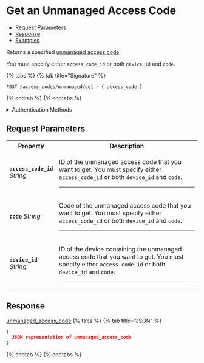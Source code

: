 # Get an Unmanaged Access Code

- [Request Parameters](./#request-parameters)
- [Response](./#response)
- [Examples](./#examples)

Returns a specified [unmanaged access code](https://docs.seam.co/latest/capability-guides/smart-locks/access-codes/migrating-existing-access-codes).

You must specify either `access_code_id` or both `device_id` and `code`.

{% tabs %}
{% tab title="Signature" %}
```
POST /access_codes/unmanaged/get ⇒ { access_code }
```
{% endtab %}
{% endtabs %}

<details>

<summary>Authentication Methods</summary>

- API key
- Client session token
- Personal access token
  <br>Must also include the `seam-workspace` header in the request.

To learn more, see [Authentication](https://docs.seam.co/latest/api/authentication).
</details>

## Request Parameters

<table>
<tr><th width="25%">Property</th><th>Description</th></tr>
<tr><td><strong><code>access_code_id</code></strong> <i>String</i></td>
<td>

ID of the unmanaged access code that you want to get. You must specify either `access_code_id` or both `device_id` and `code`.

---
</td></tr>
<tr><td><strong><code>code</code></strong> <i>String</i></td>
<td>

Code of the unmanaged access code that you want to get. You must specify either `access_code_id` or both `device_id` and `code`.

---
</td></tr>
<tr><td><strong><code>device_id</code></strong> <i>String</i></td>
<td>

ID of the device containing the unmanaged access code that you want to get. You must specify either `access_code_id` or both `device_id` and `code`.

---
</td></tr>
</table>

## Response

[unmanaged\_access\_code](./)
{% tabs %}
{% tab title="JSON" %}
```json
{
  JSON representation of unmanaged_access_code
}
```
{% endtab %}
{% endtabs %}
